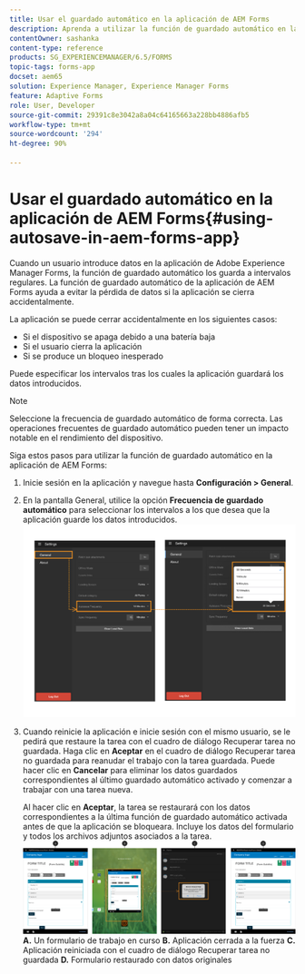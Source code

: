 ```yaml
---
title: Usar el guardado automático en la aplicación de AEM Forms
description: Aprenda a utilizar la función de guardado automático en la aplicación de AEM Forms para evitar la pérdida de datos.
contentOwner: sashanka
content-type: reference
products: SG_EXPERIENCEMANAGER/6.5/FORMS
topic-tags: forms-app
docset: aem65
solution: Experience Manager, Experience Manager Forms
feature: Adaptive Forms
role: User, Developer
source-git-commit: 29391c8e3042a8a04c64165663a228bb4886afb5
workflow-type: tm+mt
source-wordcount: '294'
ht-degree: 90%

---
```


# Usar el guardado automático en la aplicación de AEM Forms{#using-autosave-in-aem-forms-app}

Cuando un usuario introduce datos en la aplicación de Adobe Experience Manager Forms, la función de guardado automático los guarda a intervalos regulares. La función de guardado automático de la aplicación de AEM Forms ayuda a evitar la pérdida de datos si la aplicación se cierra accidentalmente.

La aplicación se puede cerrar accidentalmente en los siguientes casos:

* Si el dispositivo se apaga debido a una batería baja
* Si el usuario cierra la aplicación
* Si se produce un bloqueo inesperado

Puede especificar los intervalos tras los cuales la aplicación guardará los datos introducidos.

>[!NOTE]
>
>Seleccione la frecuencia de guardado automático de forma correcta. Las operaciones frecuentes de guardado automático pueden tener un impacto notable en el rendimiento del dispositivo.

Siga estos pasos para utilizar la función de guardado automático en la aplicación de AEM Forms:

1. Inicie sesión en la aplicación y navegue hasta **Configuración > General**.
1. En la pantalla General, utilice la opción **Frecuencia de guardado automático** para seleccionar los intervalos a los que desea que la aplicación guarde los datos introducidos.
   [![Estableciendo frecuencia de guardado automático](assets/using-autosave-freq-07.png)](assets/using-autosave-freq-07-1.png)

1. Cuando reinicie la aplicación e inicie sesión con el mismo usuario, se le pedirá que restaure la tarea con el cuadro de diálogo Recuperar tarea no guardada. Haga clic en **Aceptar** en el cuadro de diálogo Recuperar tarea no guardada para reanudar el trabajo con la tarea guardada. Puede hacer clic en **Cancelar** para eliminar los datos guardados correspondientes al último guardado automático activado y comenzar a trabajar con una tarea nueva.

   Al hacer clic en **Aceptar**, la tarea se restaurará con los datos correspondientes a la última función de guardado automático activada antes de que la aplicación se bloqueara. Incluye los datos del formulario y todos los archivos adjuntos asociados a la tarea.
   [![Recuperando una tarea &#x200B;](assets/autosave-flow.png)](assets/using-autosave-freq-06.png)**A.** Un formulario de trabajo en curso **B.** Aplicación cerrada a la fuerza **C.** Aplicación reiniciada con el cuadro de diálogo Recuperar tarea no guardada **D.** Formulario restaurado con datos originales
